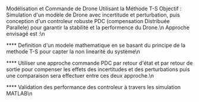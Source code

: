 Modélisation et Commande de Drone Utilisant la Méthode T-S
Objectif : Simulation d'un modèle de Drone avec incertitude et perturbation, puis conception d'un controleur robuste PDC (compensation Distribuée Parallele) pour garantir la stabilité et la performence du Drone.\n
Approche envisagé est :\n

**** Definition d'un modele mathematique en se basant du principe de la methode T-S pour capter la non linearité du système\n

**** Utiliser une approche commande PDC par retour d'état et par retour de sortie pour compenser les effets des incertitudes et des perturbations puis
une comparaison sera effectuer entre ces deux approche.\n

**** Validation des performance des controleur à travers les simulation MATLAB\n
